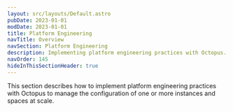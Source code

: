 ```yaml
---
layout: src/layouts/Default.astro
pubDate: 2023-01-01
modDate: 2023-01-01
title: Platform Engineering
navTitle: Overview
navSection: Platform Engineering
description: Implementing platform engineering practices with Octopus.
navOrder: 145
hideInThisSectionHeader: true
---
```


This section describes how to implement platform engineering practices with Octopus to manage the configuration of one or more instances and spaces at scale.
